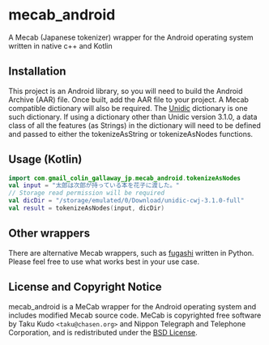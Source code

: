 # mecab_android
A Mecab (Japanese tokenizer) wrapper for the Android operating system written in native c++ and Kotlin

## Installation

This project is an Android library, so you will need to build the Android Archive (AAR) file.
Once built, add the AAR file to your project.
A Mecab compatible dictionary will also be required.
The [Unidic](https://clrd.ninjal.ac.jp/unidic/en/) dictionary is one such dictionary.
If using a dictionary other than Unidic version 3.1.0, 
a data class of all the features (as Strings) in the dictionary will need to be defined
and passed to either the tokenizeAsString or tokenizeAsNodes functions.

## Usage (Kotlin)
```kotlin
import com.gmail_colin_gallaway_jp.mecab_android.tokenizeAsNodes
val input = "太郎は次郎が持っている本を花子に渡した。"
// Storage read permission will be required
val dicDir = "/storage/emulated/0/Download/unidic-cwj-3.1.0-full"
val result = tokenizeAsNodes(input, dicDir)
```


## Other wrappers

There are alternative Mecab wrappers, such as [fugashi](https://github.com/polm/fugashi/) written in Python.
Please feel free to use what works best in your use case.

## License and Copyright Notice

mecab_android is a MeCab wrapper for the Android operating system and includes modified Mecab source code.
MeCab is copyrighted free software by Taku Kudo `<taku@chasen.org>` and Nippon
Telegraph and Telephone Corporation, and is redistributed under the [BSD
License](./LICENSE.mecab).
